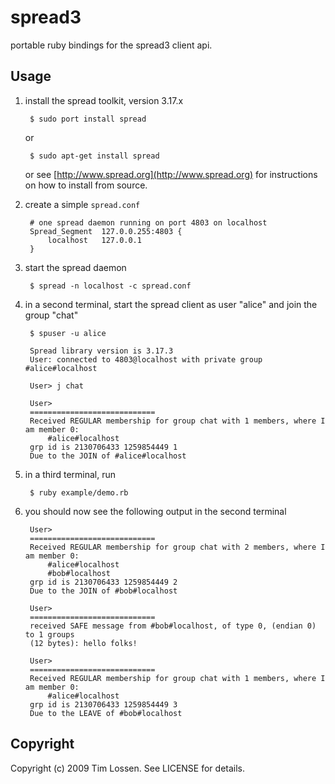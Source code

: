 # spread3

portable ruby bindings for the spread3 client api.

## Usage

1. install the spread toolkit, version 3.17.x

        $ sudo port install spread
        
    or
    
        $ sudo apt-get install spread
        
    or see [http://www.spread.org](http://www.spread.org) for instructions 
    on how to install from source.

2. create a simple `spread.conf`

        # one spread daemon running on port 4803 on localhost
        Spread_Segment	127.0.0.255:4803 {
        	localhost	127.0.0.1
        }
	
3. start the spread daemon

        $ spread -n localhost -c spread.conf
	
4. in a second terminal, start the spread client as user "alice" and join the group "chat"

        $ spuser -u alice

        Spread library version is 3.17.3
        User: connected to 4803@localhost with private group #alice#localhost

        User> j chat

        User> 
        ============================
        Received REGULAR membership for group chat with 1 members, where I am member 0:
        	#alice#localhost
        grp id is 2130706433 1259854449 1
        Due to the JOIN of #alice#localhost
		
5. in a third terminal, run

        $ ruby example/demo.rb
	
6. you should now see the following output in the second terminal

        User> 
        ============================
        Received REGULAR membership for group chat with 2 members, where I am member 0:
        	#alice#localhost
        	#bob#localhost
        grp id is 2130706433 1259854449 2
        Due to the JOIN of #bob#localhost

        User> 
        ============================
        received SAFE message from #bob#localhost, of type 0, (endian 0) to 1 groups 
        (12 bytes): hello folks!
        
        User> 
        ============================        
        Received REGULAR membership for group chat with 1 members, where I am member 0:
        	#alice#localhost
        grp id is 2130706433 1259854449 3
        Due to the LEAVE of #bob#localhost


## Copyright

Copyright (c) 2009 Tim Lossen. See LICENSE for details.
